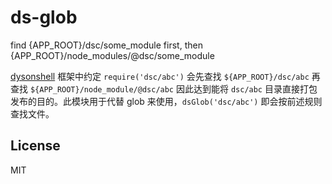 # ds-glob
find {APP_ROOT}/dsc/some_module first, then {APP_ROOT}/node_modules/@dsc/some_module

[dysonshell](https://www.npmjs.com/package/dysonshell) 框架中约定 `require('dsc/abc')` 会先查找 `${APP_ROOT}/dsc/abc` 再查找 `${APP_ROOT}/node_module/@dsc/abc` 因此达到能将 `dsc/abc` 目录直接打包发布的目的。此模块用于代替 glob 来使用，`dsGlob('dsc/abc')` 即会按前述规则查找文件。

## License
MIT
